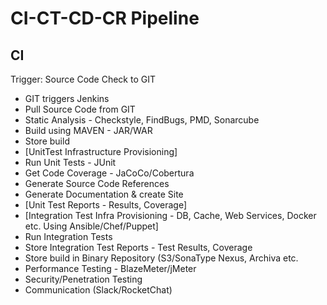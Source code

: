 # CI-CT-CD-CR Pipeline

## CI
Trigger: Source Code Check to GIT

* GIT triggers Jenkins
* Pull Source Code from GIT 
* Static Analysis - Checkstyle, FindBugs, PMD, Sonarcube
* Build using MAVEN - JAR/WAR
* Store build
* [UnitTest Infrastructure Provisioning]
* Run Unit Tests - JUnit
* Get Code Coverage - JaCoCo/Cobertura
* Generate Source Code References
* Generate Documentation & create Site
* [Unit Test Reports - Results, Coverage]
* [Integration Test Infra Provisioning - DB, Cache, Web Services, Docker etc. Using Ansible/Chef/Puppet]
* Run Integration Tests
* Store Integration Test Reports - Test Results, Coverage
* Store build in Binary Repository (S3/SonaType Nexus, Archiva etc.
* Performance Testing - BlazeMeter/jMeter
* Security/Penetration Testing
* Communication (Slack/RocketChat)
